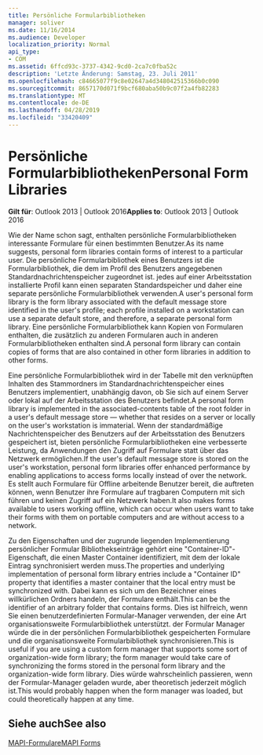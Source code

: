 ```yaml
---
title: Persönliche Formularbibliotheken
manager: soliver
ms.date: 11/16/2014
ms.audience: Developer
localization_priority: Normal
api_type:
- COM
ms.assetid: 6ffcd93c-3737-4342-9cd0-2ca7c0fba52c
description: 'Letzte Änderung: Samstag, 23. Juli 2011'
ms.openlocfilehash: c84665077f9c8e02647a4d348042515366b0c090
ms.sourcegitcommit: 8657170d071f9bcf680aba50b9c07f2a4fb82283
ms.translationtype: MT
ms.contentlocale: de-DE
ms.lasthandoff: 04/28/2019
ms.locfileid: "33420409"
---
```

# <a name="personal-form-libraries"></a><span data-ttu-id="4f88f-103">Persönliche Formularbibliotheken</span><span class="sxs-lookup"><span data-stu-id="4f88f-103">Personal Form Libraries</span></span>

  
  
<span data-ttu-id="4f88f-104">**Gilt für**: Outlook 2013 | Outlook 2016</span><span class="sxs-lookup"><span data-stu-id="4f88f-104">**Applies to**: Outlook 2013 | Outlook 2016</span></span> 
  
<span data-ttu-id="4f88f-105">Wie der Name schon sagt, enthalten persönliche Formularbibliotheken interessante Formulare für einen bestimmten Benutzer.</span><span class="sxs-lookup"><span data-stu-id="4f88f-105">As its name suggests, personal form libraries contain forms of interest to a particular user.</span></span> <span data-ttu-id="4f88f-106">Die persönliche Formularbibliothek eines Benutzers ist die Formularbibliothek, die dem im Profil des Benutzers angegebenen Standardnachrichtenspeicher zugeordnet ist. jedes auf einer Arbeitsstation installierte Profil kann einen separaten Standardspeicher und daher eine separate persönliche Formularbibliothek verwenden.</span><span class="sxs-lookup"><span data-stu-id="4f88f-106">A user's personal form library is the form library associated with the default message store identified in the user's profile; each profile installed on a workstation can use a separate default store, and therefore, a separate personal form library.</span></span> <span data-ttu-id="4f88f-107">Eine persönliche Formularbibliothek kann Kopien von Formularen enthalten, die zusätzlich zu anderen Formularen auch in anderen Formularbibliotheken enthalten sind.</span><span class="sxs-lookup"><span data-stu-id="4f88f-107">A personal form library can contain copies of forms that are also contained in other form libraries in addition to other forms.</span></span>
  
<span data-ttu-id="4f88f-108">Eine persönliche Formularbibliothek wird in der Tabelle mit den verknüpften Inhalten des Stammordners im Standardnachrichtenspeicher eines Benutzers implementiert, unabhängig davon, ob Sie sich auf einem Server oder lokal auf der Arbeitsstation des Benutzers befindet.</span><span class="sxs-lookup"><span data-stu-id="4f88f-108">A personal form library is implemented in the associated-contents table of the root folder in a user's default message store — whether that resides on a server or locally on the user's workstation is immaterial.</span></span> <span data-ttu-id="4f88f-109">Wenn der standardmäßige Nachrichtenspeicher des Benutzers auf der Arbeitsstation des Benutzers gespeichert ist, bieten persönliche Formularbibliotheken eine verbesserte Leistung, da Anwendungen den Zugriff auf Formulare statt über das Netzwerk ermöglichen.</span><span class="sxs-lookup"><span data-stu-id="4f88f-109">If the user's default message store is stored on the user's workstation, personal form libraries offer enhanced performance by enabling applications to access forms locally instead of over the network.</span></span> <span data-ttu-id="4f88f-110">Es stellt auch Formulare für Offline arbeitende Benutzer bereit, die auftreten können, wenn Benutzer ihre Formulare auf tragbaren Computern mit sich führen und keinen Zugriff auf ein Netzwerk haben.</span><span class="sxs-lookup"><span data-stu-id="4f88f-110">It also makes forms available to users working offline, which can occur when users want to take their forms with them on portable computers and are without access to a network.</span></span>
  
<span data-ttu-id="4f88f-111">Zu den Eigenschaften und der zugrunde liegenden Implementierung persönlicher Formular Bibliothekseinträge gehört eine "Container-ID"-Eigenschaft, die einen Master Container identifiziert, mit dem der lokale Eintrag synchronisiert werden muss.</span><span class="sxs-lookup"><span data-stu-id="4f88f-111">The properties and underlying implementation of personal form library entries include a "Container ID" property that identifies a master container that the local entry must be synchronized with.</span></span> <span data-ttu-id="4f88f-112">Dabei kann es sich um den Bezeichner eines willkürlichen Ordners handeln, der Formulare enthält.</span><span class="sxs-lookup"><span data-stu-id="4f88f-112">This can be the identifier of an arbitrary folder that contains forms.</span></span> <span data-ttu-id="4f88f-113">Dies ist hilfreich, wenn Sie einen benutzerdefinierten Formular-Manager verwenden, der eine Art organisationsweite Formularbibliothek unterstützt. der Formular Manager würde die in der persönlichen Formularbibliothek gespeicherten Formulare und die organisationsweite Formularbibliothek synchronisieren.</span><span class="sxs-lookup"><span data-stu-id="4f88f-113">This is useful if you are using a custom form manager that supports some sort of organization-wide form library; the form manager would take care of synchronizing the forms stored in the personal form library and the organization-wide form library.</span></span> <span data-ttu-id="4f88f-114">Dies würde wahrscheinlich passieren, wenn der Formular-Manager geladen wurde, aber theoretisch jederzeit möglich ist.</span><span class="sxs-lookup"><span data-stu-id="4f88f-114">This would probably happen when the form manager was loaded, but could theoretically happen at any time.</span></span>
  
## <a name="see-also"></a><span data-ttu-id="4f88f-115">Siehe auch</span><span class="sxs-lookup"><span data-stu-id="4f88f-115">See also</span></span>



[<span data-ttu-id="4f88f-116">MAPI-Formulare</span><span class="sxs-lookup"><span data-stu-id="4f88f-116">MAPI Forms</span></span>](mapi-forms.md)

